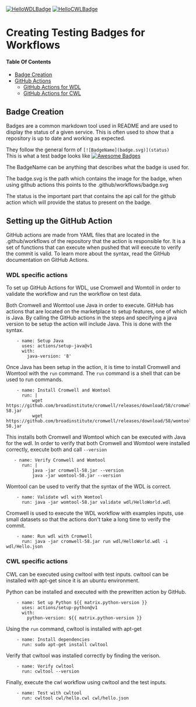 [![HelloWDLBadge][hello-WDL-badge]][hello]
[![HelloCWLBadge][hello-CWL-badge]][hello]

[hello-WDL-badge]: https://github.com/nolwarre/WDL-CI-actions/actions/workflows/wdl.yml/badge.svg
[hello]: https://github.com/nolwarre/WDL-CI-actions/actions?query=workflow%3AHelloWorldWDL

[hello-CWL-badge]: https://github.com/nolwarre/WDL-CI-actions/actions/workflows/cwl.yml/badge.svg
[hello]: https://github.com/nolwarre/WDL-CI-actions/actions?query=workflow%3AHelloWorldCWL
# Creating Testing Badges for Workflows
#### Table Of Contents
- [Badge Creation](#badge-creation)  
- [GitHub Actions](#setting-up-the-github-action)  
    - [GitHub Actions for WDL](#wdl-specific-actions)
    - [GitHub Actions for CWL](#cwl-specific-actions)
## Badge Creation
Badges are a common markdown tool used in README and are used to display the status of a given service. This is often used to show that a repository is up to date and working as expected.

They follow the general form of `[![BadgeName](badge.svg)](status)` \
This is what a test badge looks like [![Awesome Badges](https://img.shields.io/badge/badges-awesome-green.svg)](https://github.com/Naereen/badges) 

The BadgeName can be anything that describes what the badge is used for.

The badge.svg is the path which contains the image for the badge, when using github actions this points to the .github/workflows/badge.svg

The status is the important part that contains the api call for the github action which will provide the status to present on the badge.


## Setting up the GitHub Action

GitHub actions are made from YAML files that are located in the .github/workflows of the repository that the action is responsible for. It is a set of functions that can execute when pushed that will execute to verify the commit is valid. To learn more about the syntax, read the GitHub documentation on GitHub Actions.

### WDL specific actions
To set up GitHub Actions for WDL, use Cromwell and Womtoll in order to validate the workflow and run the workflow on test data.

Both Cromwell and Womtool use Java in order to execute. GitHub has actions that are located on the marketplace to setup features, one of which is Java.
By calling the GitHub actions in the steps and specifying a java version to be setup the action will include Java. This is done with the syntax.
```   
    - name: Setup Java
      uses: actions/setup-java@v1
      with:
        java-version: '8'
```
Once Java has been setup in the action, it is time to install Cromwell and Womtool with the `run` command.
The `run` command is a shell that can be used to run commands.
```
    - name: Install Cromwell and Womtool
      run: |
          wget https://github.com/broadinstitute/cromwell/releases/download/58/cromwell-58.jar
          wget https://github.com/broadinstitute/cromwell/releases/download/58/womtool-58.jar
```
This installs both Cromwell and Womtool which can be executed with Java for the wdl. In order to verify that both Cromwell and Womtool were installed correctly, execute both and call `--version`
```
   - name: Verify Cromwell and Womtool
      run: |
          java -jar cromwell-58.jar --version
          java -jar womtool-58.jar --version
```
Womtool can be used to verify that the syntax of the WDL is correct.
```
    - name: Validate wdl with Womtool
      run: java -jar womtool-58.jar validate wdl/HelloWorld.wdl
```
Cromwell is used to execute the WDL workflow with examples inputs, use small datasets so that the actions don't take a long time to verify the commit.
```
    - name: Run wdl with Cromwell
      run: java -jar cromwell-58.jar run wdl/HelloWorld.wdl -i wdl/Hello.json
```

### CWL specific actions
CWL can be executed using cwltool with test inputs. cwltool can be installed with apt-get since it is an ubuntu environment.

Python can be installed and executed with the prewritten action by GitHub.
```
    - name: Set up Python ${{ matrix.python-version }}
      uses: actions/setup-python@v1
      with:
        python-version: ${{ matrix.python-version }}
```
Using the `run` command, cwltool is installed with apt-get
```
    - name: Install dependencies
      run: sudo apt-get install cwltool
```
Verify that cwltool was installed correctly by finding the verison.
```
    - name: Verify cwltool
      run: cwltool --version
```
Finally, execute the cwl workflow using cwltool and the test inputs.
```
    - name: Test with cwltool
      run: cwltool cwl/hello.cwl cwl/hello.json
```
